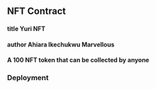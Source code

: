 ## NFT Contract

#### title Yuri NFT

#### author Ahiara Ikechukwu Marvellous

#### A 100 NFT token that can be collected by anyone

### Deployment
